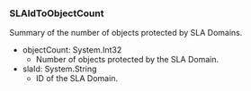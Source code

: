 ### SLAIdToObjectCount
Summary of the number of objects protected by SLA Domains.

- objectCount: System.Int32
  - Number of objects protected by the SLA Domain.
- slaId: System.String
  - ID of the SLA Domain.
